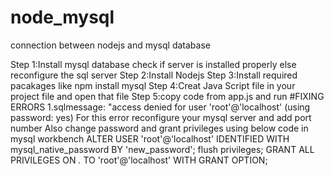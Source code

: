 # node_mysql 
connection between nodejs and mysql database

Step 1:Install mysql database
check if server is installed properly else reconfigure the sql server
Step 2:Install Nodejs
Step 3:Install required pacakages like npm install mysql
Step 4:Creat Java Script file in your project file and open that file
Step 5:copy code from app.js and run
#FIXING ERRORS
1.sqlmessage: "access denied for user 'root'@'localhost' (using password: yes)
For this error reconfigure your mysql server and add port number
Also change password and grant privileges using below code in mysql workbench
ALTER USER 'root'@'localhost' IDENTIFIED WITH mysql_native_password BY 'new_password';
flush privileges;
GRANT ALL PRIVILEGES ON *.* TO 'root'@'localhost' WITH GRANT OPTION;



